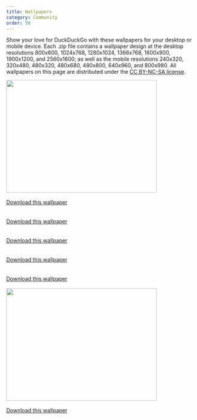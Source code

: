 ```yaml
---
title: Wallpapers
category: Community
order: 50
---
```

<html><body><p>Show your love for DuckDuckGo with these wallpapers for your desktop or mobile device. Each .zip file contains a wallpaper design at the desktop resolutions 800x600, 1024x768, 1280x1024, 1366x768, 1600x900, 1900x1200, and 2560x1600; as well as the mobile resolutions 240x320, 320x480, 480x320, 480x680, 480x800, 640x960, and 800x980. All wallpapers on this page are distributed under the <a href="https://creativecommons.org/licenses/by-nc-sa/3.0/">CC BY-NC-SA license</a>.</p>&#xD;
&#xD;
<a href="http://duckduckgo.com/assets/wallpaper/red.zip"><img alt="" src="/edition-jekyll-template/images/249d9d7d6be68b7c4405addc53219f03.36476" style="width: 400px; height: 300px;"></img></a><br><br><a href="http://duckduckgo.com/assets/wallpaper/red.zip">Download this wallpaper</a><br><br><a href="http://duckduckgo.com/assets/wallpaper/tall_white.zip"><img alt="" src="/edition-jekyll-template/images/0e4803f9a403aceebec52ad25efe6a37.36477"></img></a><br><br><a href="http://duckduckgo.com/assets/wallpaper/tall_white.zip">Download this wallpaper</a><br><br><a href="http://duckduckgo.com/assets/wallpaper/tall_texture.zip"><img alt="" src="/edition-jekyll-template/images/4cc03c54c2d7e654a10a8ad1727b9e07.36478"></img></a><br><br><a href="http://duckduckgo.com/assets/wallpaper/tall_texture.zip">Download this wallpaper</a><br><br><a href="http://duckduckgo.com/assets/wallpaper/tall_texture2.zip"><img alt="" src="/edition-jekyll-template/images/52a2ad865d9ac77a453a0e57f2e1a65a.36479"></img></a><br><br><a href="http://duckduckgo.com/assets/wallpaper/tall_texture2.zip">Download this wallpaper</a><br><br><a href="http://duckduckgo.com/assets/wallpaper/wide_white.zip"><img alt="" src="/edition-jekyll-template/images/22b30449278be883bbd00fbdf0418844.36480"></img></a><br><br><a href="http://duckduckgo.com/assets/wallpaper/wide_white.zip">Download this wallpaper</a><br><br><a href="http://duckduckgo.com/assets/wallpaper/black.zip"><img alt="" src="/edition-jekyll-template/images/364bc084e65375e5a754e85844d3a855.40789" style="width: 400px; height: 300px;"></img><br><br>&#xD;
Download this wallpaper</a></body></html>